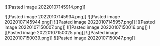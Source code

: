 ![[Pasted image 20220107145914.png]]

![[Pasted image 20220107145934.png]]
![[Pasted image 20220107145944.png]]
![[Pasted image 20220107145957.png]]
![[Pasted image 20220107150007.png]]
![[Pasted image 20220107150016.png]]
![[Pasted image 20220107150025.png]]
![[Pasted image 20220107150039.png]]
![[Pasted image 20220107150047.png]]
